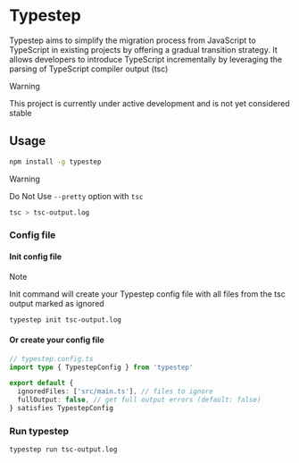 # Typestep

Typestep aims to simplify the migration process from JavaScript to TypeScript in existing projects by offering a gradual transition strategy. It allows developers to introduce TypeScript incrementally by leveraging the parsing of TypeScript compiler output (tsc)

> [!WARNING]
> This project is currently under active development and is not yet considered stable

## Usage

```bash
npm install -g typestep
```

> [!WARNING]
> Do Not Use `--pretty` option with `tsc`
```bash
tsc > tsc-output.log
```

### Config file

#### Init config file

> [!NOTE]
> Init command will create your Typestep config file with all files from the tsc output marked as ignored

```bash
typestep init tsc-output.log
```

#### Or create your config file

```ts
// typestep.config.ts
import type { TypestepConfig } from 'typestep'

export default {
  ignoredFiles: ['src/main.ts'], // files to ignore
  fullOutput: false, // get full output errors (default: false)
} satisfies TypestepConfig
```

### Run typestep

```bash
typestep run tsc-output.log
```
